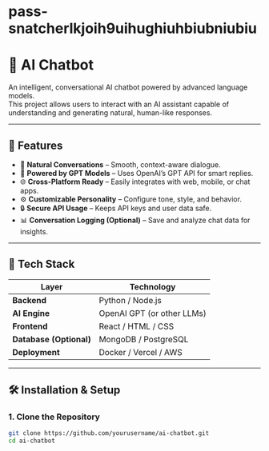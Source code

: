 # pass-snatcherlkjoih9uihughiuhbiubniubiu
# 🤖 AI Chatbot

An intelligent, conversational AI chatbot powered by advanced language models.  
This project allows users to interact with an AI assistant capable of understanding and generating natural, human-like responses.

---

## 🚀 Features

- 💬 **Natural Conversations** – Smooth, context-aware dialogue.  
- 🧠 **Powered by GPT Models** – Uses OpenAI’s GPT API for smart replies.  
- 🌐 **Cross-Platform Ready** – Easily integrates with web, mobile, or chat apps.  
- ⚙️ **Customizable Personality** – Configure tone, style, and behavior.  
- 🔒 **Secure API Usage** – Keeps API keys and user data safe.  
- 📊 **Conversation Logging (Optional)** – Save and analyze chat data for insights.

---

## 🧩 Tech Stack

| Layer | Technology |
|--------|-------------|
| **Backend** | Python / Node.js |
| **AI Engine** | OpenAI GPT (or other LLMs) |
| **Frontend** | React / HTML / CSS |
| **Database (Optional)** | MongoDB / PostgreSQL |
| **Deployment** | Docker / Vercel / AWS |

---

## 🛠️ Installation & Setup

### 1. Clone the Repository
```bash
git clone https://github.com/yourusername/ai-chatbot.git
cd ai-chatbot
